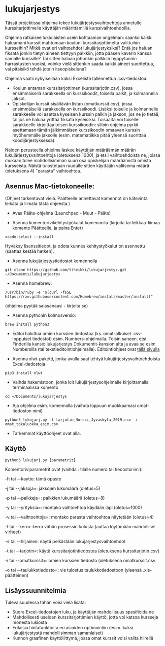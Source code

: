 # lukujarjestys
Tässä projektissa ohjelma tekee lukujärjestysvaihtoehtoja annetulle kurssitarjottimelle käyttäjän määrittämillä kurssivaihtoehdoilla.

Ohjelma ratkaisee lukiolaisten usein kohtaaman ongelman: saanko kaikki haluamani kurssit mahtumaan kouluni kurssitarjottimelta valittuihin kursseihin? Mitkä ovat eri vaihtoehdot lukujärjestyksiksi? Entä jos haluan fiksata jonkin tietyn aineen tiettyyn palkkiin, jotta pääsen kaverin kanssa samalle kurssille? Tai sitten haluan johonkin palkkiin hyppytunnin harrastusten vuoksi, voinko vielä sittenkin saada kaikki aineet suoritettua, vai pitäisikö tehdä jotain itseopiskeluna?

Ohjelma vaatii nykyisellään kaksi Excelistä tallennettua .csv-tiedostoa:
- Koulun antaman kurssitarjottimen (kurssitarjotin.csv), jossa ensimmäisellä sarakkeella on kurssikoodit, toisella palkit, ja kolmannella jaksot.
- Opiskelijan kurssit sisältävän listan (omatkurssit.csv), jossa ensimmäisellä sarakkeella on kurssikoodi. Lisäksi toiselle ja kolmannelle sarakkeelle voi asettaa kyseisen kurssin palkin ja jakson, jos ne jo tietää, tai jos ne haluaa yrittää fiksata kyseisiksi. Toisaalta voi toiselle sarakkeelle kirjoittaa toisen kurssikoodin: silloin ohjelma pyrkii asettamaan tämän jälkimmäisen kurssikoodin omaavan kurssin myöhemmälle jaksolle (esim. matematiikka pitää yleensä suorittaa koodijärjestyksessä).

Näiden perusteella ohjelma laskee käyttäjän määräämän määrän lukujärjestysvaihtoehtoja (oletuksena 1000), ja etsii vaihtoehdoista ne, joissa mukaan tulee mahdollisimman suuri osa opiskelijan määräämistä omista kursseista. Näistä tulostetaan ruudulle sitten käyttäjän valitsema määrä (oletuksena 4) "parasta" vaihtoehtoa.

## Asennus Mac-tietokoneelle:
(Ohjeet tarkentuvat vielä. Päätteelle annettavat komennot on kätevintä leikata ja liimata tästä ohjeesta.)

- Avaa Pääte-ohjelma (Launchpad - Muut - Pääte)

- Asenna komentorivikehitystyökalut komennolla (kirjoita tai leikkaa-liimaa komento Päätteelle, ja paina Enter)

```xcode-select --install```

Hyväksy lisenssitiedot, ja odota kunnes kehitystyökalut on asennettu (saattaa kestää hetken).

- Asenna lukujärjestystiedostot komennolla 

```git clone https://github.com/ttheikki/lukujarjestys.git ~/Documents/lukujarjestys```

- Asenna homebrew:

```/usr/bin/ruby -e "$(curl -fsSL https://raw.githubusercontent.com/Homebrew/install/master/install)"```

(ohjelma pyytää salasanaasi - kirjoita se)

- Asenna pythonin kolmosversio:

```brew install python3```

- Editoi haluttua omien kurssien tiedostoa (ks. omat-alkuiset .csv-loppuiset tiedostot) esim. Numbers-ohjelmalla. Toisin sanoen, etsi Finderilla kansio lukujarjestys Dokumentit-kansion alta ja avaa se esim. Numbersilla (tai tekstieditointiohjelmalla). Editointiohjeet ovat [tällä sivulla](OmatKurssit.md) 

- Asenna xlwt-paketti, jonka avulla saat tehtyä lukujärjestysvaihtoehdoista Excel-tiedostoja

```pip3 install xlwt```

- Vaihda hakemistoon, jonka loit lukujärjestysohjelmalle kirjoittamalla terminaalissa komento

```cd ~/Documents/lukujarjestys```

- Aja ohjelma esim. komennolla (vaihda loppuun muokkaamasi omat-tiedoston nimi)

```python3 lukujarj.py -t tarjotin_Norssi_Jyvaskyla_2019.csv -i omat_tokaluokka_esim.csv```

- Tarkemmat käyttöohjeet ovat alla.

## Käyttö

```python3 lukujarj.py [parametrit]```

Komentoriviparametrit ovat (vaihda <x>: tilalle numero tai tiedostonimi):

-h tai --kaytto: tämä opaste

-j <x> tai --jaksoja=<x>: jaksojen lukumäärä (oletus=5)

-p <x> tai --palkkeja=<x>: palkkien lukumäärä (oletus=8)

-y <x> tai --yrityksia=<x>: montako vaihtoehtoa käydään läpi (oletus=1000)

-v <x> tai --vaihtoehtoja=<x>: montako parasta vaihtoehtoa näytetään (oletus=4)

-l tai --kerro: kerro vähän prosessin kulusta (auttaa löytämään mahdolliset virheet)

-s tai --hiljainen: näytä pelkästään lukujärjestysvaihtoehdot

-t <x> tai --tarjotin=<x>: käytä kurssitarjotintiedostoa <x> (oletuksena kurssitarjotin.csv)
  
-i <x> tai --omatkurssit=<x>: omien kurssien tiedosto <x> (oletuksena omatkurssit.csv

-o <x> tai --taulukkotiedosto=<x>: vie tulostus taulukkotiedostoon <x> (yleensä .xls-päätteinen)

## Lisäyssuunnitelmia
Tulevaisuudessa tähän voisi vielä lisätä:
- Suora Excel-tiedostojen luku, ja käyttäjän mahdollisuus spesifioida ne
- Mahdollisesti useiden kurssitarjottimien käyttö, jotta voi katsoa kursseja monesta lukiosta
- Erilaisia hintafunktioita eri asioiden optimointiin (esim. kaksi lukujärjestystä mahdollisimman samanlaiset)
- Kunnon graafinen käyttöliittymä, jossa omat kurssit voisi valita hiirellä
